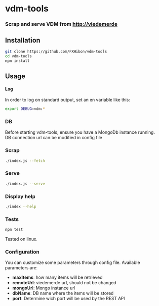 # vdm-tools

### Scrap and serve VDM from [http://viedemerde](http://viedemerde.fr)

## Installation
```bash
git clone https://github.com/FXHibon/vdm-tools
cd vdm-tools
npm install
```

## Usage

#### Log
In order to log on standard output, set an en variable like this:
```bash
export DEBUG=vdm:*
```

### DB
Before starting vdm-tools, ensure you have a MongoDb instance running.
DB connection url can be modified in config file

### Scrap
```bash
./index.js --fetch
```

### Serve
```bash
./index.js --serve
```

### Display help
```bash
./index --help
```

### Tests
```bash
npm test
```

Tested on linux.

### Configuration

You can customize some parameters through config file. Available parameters are:

* __maxItems__: how many items will be retrieved
* __remoteUrl__: viedemerde url, should not be changed
* __mongoUrl__: Mongo instance url
* __dbName__: DB name where the items will be stored
* __port__: Determine wich port will be used by the REST API
